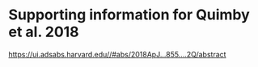 # Supporting information for Quimby et al. 2018
https://ui.adsabs.harvard.edu//#abs/2018ApJ...855....2Q/abstract
